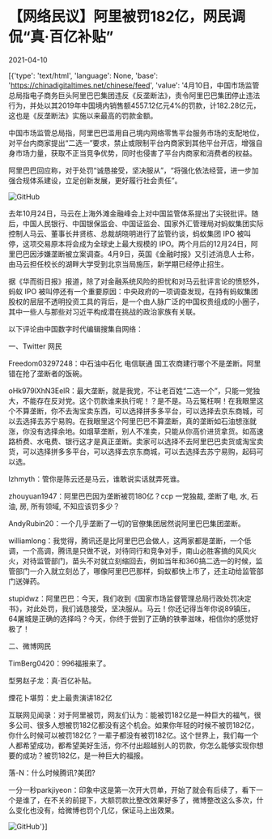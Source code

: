 # 【网络民议】阿里被罚182亿，网民调侃“真·百亿补贴”

2021-04-10

[{'type': 'text/html', 'language': None, 'base': 'https://chinadigitaltimes.net/chinese/feed', 'value': '4月10日，中国市场监管总局指电子商务巨头阿里巴巴集团违反《反垄断法》，责令阿里巴巴集团停止违法行为，并处以其2019年中国境内销售额4557.12亿元4%的罚款，计182.28亿元，这也是《反垄断法》实施以来最高的罚款金额。

中国市场监管总局指，阿里巴巴滥用自己境内网络零售平台服务市场的支配地位，对平台内商家提出“二选一”要求，禁止或限制平台内商家到其他平台开店，增强自身市场力量，获取不正当竞争优势，同时也侵害了平台内商家和消费者的权益。

阿里巴巴回应称，对于处罚“诚恳接受，坚决服从”，“将强化依法经营，进一步加强合规体系建设，立足创新发展，更好履行社会责任”。

![GitHub](https://chinadigitaltimes.net/chinese/files/2021/04/29860.jpg)

去年10月24日，马云在上海外滩金融峰会上对中国监管体系提出了尖锐批评。随后，中国人民银行、中国银保监会、中国证监会、国家外汇管理局对蚂蚁集团实际控制人马云、董事长井贤栋、总裁胡晓明进行了监管约谈，蚂蚁集团 IPO 被叫停，这项交易原本将会成为全球史上最大规模的 IPO。两个月后的12月24日，阿里巴巴因涉嫌垄断被立案调查。4月9日，英国《金融时报》又引述消息人士称，由马云担任校长的湖畔大学受到北京当局施压，新学期已经停止招生。



据《华而街日报》报道，除了对金融系统风险的担忧和对马云批评言论的愤怒外，蚂蚁 IPO 被叫停还有一个重要原因：中央政府的一项调查发现，在持有蚂蚁集团股权的层层不透明投资工具的背后，是一个由人脉广泛的中国权贵组成的小圈子，其中一些人与那些对习近平构成潜在挑战的政治家族有关联。

以下评论由中国数字时代编辑搜集自网络：

一、Twitter 网民



Freedom03297248：中石油中石化 电信联通 国工农商建行哪个不是垄断。阿里错在抢了垄断者的饭碗。

oHk979lXhN3EelR：最大垄断，就是我党，不让老百姓“二选一个”，只能一党独大，不能存在反对党。这个罚款谁来执行呢！？是不是。马云冤枉啊！在我眼里这个不算垄断，你不去淘宝卖东西，可以选择拼多多平台，可以选择去京东商城，可以去选择去苏宁易购。在我眼里这个阿里巴巴不算垄断，真的垄断如石油想涨就涨，你没有选择余地。如烟草垄断，别人不准卖，只能从你高价进货拿货。如高速路桥费、水电费、银行这才是真正垄断。卖家可以选择不去阿里巴巴卖货或淘宝卖货，可以选择拼多多平台，可以选择去京东商城，可以去选择去苏宁易购，起码可以选。

lzhmyth：管你是陈云还是马云，谁敢说实话就弄死谁。

zhouyuan1947：阿里巴巴因为垄断被罚180亿？ccp 一党独裁, 垄断了电, 水, 石油, 房, 所有领域, 不知应该罚多少？

AndyRubin20：一个几乎垄断了一切的官僚集团居然说阿里巴巴集团垄断。

williamlong：我觉得，腾讯还是比阿里巴巴会做人，这两家都是垄断，一个低调，一个高调，腾讯是只做不说，对待同行和竞争对手，南山必胜客搞的风风火火，对待监管部门，苗头不对就立刻缩回去，例如当年和360搞二选一的时候，监管部门一介入就立刻怂了，哪像阿里巴巴那样，蚂蚁都快上市了，还主动给监管部门送弹药。

stupidwz：阿里巴巴：今天，我们收到《国家市场监督管理总局行政处罚决定书》，对此处罚，我们诚恳接受，坚决服从。马云！你还记得当年你说89镇压，64屠城是正确的选择吗？今天，你终于尝到了正确的铁拳滋味，相信你的感觉好极了！



二、微博网民



TimBerg0420：996福报来了。

型男赵子龙：真·百亿补贴。

煙花卜堪剪：史上最贵演讲182亿

互联网见闻录：对于阿里被罚，网友们认为：能被罚182亿是一种巨大的福气，很多公司、很多人想被罚182亿都没有这个机会。如果你年轻的时候不被罚182亿，你什么时候可以被罚182亿？一辈子都没有被罚182亿。这个世界上，我们每一个人都希望成功，都希望美好生活，你不付出超越别人的罚款，你怎么能够实现你想要的成功？被罚182亿，是一种巨大的福报。

落-N：什么时候腾讯?美团?

一分一秒parkjiyeon：印象中这是第一次开大罚单，开始了就会有后续了，看下一个是谁了，在不关的前提下，大额罚款比整改效果好多了，微博整改这么多次，什么变化也没有，给微博也罚个几亿，保证马上出效果。



![GitHub](https://chinadigitaltimes.net/chinese/files/2021/04/截屏2021-04-10-上午8.44.27.png)'}]
